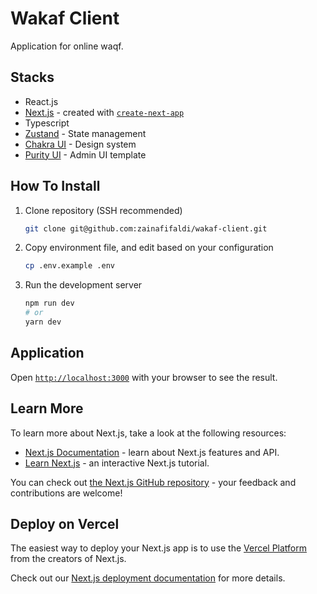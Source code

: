 # Wakaf Client

Application for online waqf.

## Stacks

- React.js
- [Next.js](https://nextjs.org) - created with [`create-next-app`](https://github.com/vercel/next.js/tree/canary/packages/create-next-app)
- Typescript
- [Zustand](https://github.com/pmndrs/zustand) - State management
- [Chakra UI](https://chakra-ui.com) - Design system
- [Purity UI](https://www.creative-tim.com/product/purity-ui-dashboard) - Admin UI template

## How To Install

1. Clone repository (SSH recommended)
   ```bash
   git clone git@github.com:zainafifaldi/wakaf-client.git
   ```

2. Copy environment file, and edit based on your configuration
   ```bash
   cp .env.example .env
   ```

3. Run the development server
   ```bash
   npm run dev
   # or
   yarn dev
   ```

## Application

Open [`http://localhost:3000`](http://localhost:3000) with your browser to see the result.

## Learn More

To learn more about Next.js, take a look at the following resources:

- [Next.js Documentation](https://nextjs.org/docs) - learn about Next.js features and API.
- [Learn Next.js](https://nextjs.org/learn) - an interactive Next.js tutorial.

You can check out [the Next.js GitHub repository](https://github.com/vercel/next.js/) - your feedback and contributions are welcome!

## Deploy on Vercel

The easiest way to deploy your Next.js app is to use the [Vercel Platform](https://vercel.com/new?utm_medium=default-template&filter=next.js&utm_source=create-next-app&utm_campaign=create-next-app-readme) from the creators of Next.js.

Check out our [Next.js deployment documentation](https://nextjs.org/docs/deployment) for more details.
